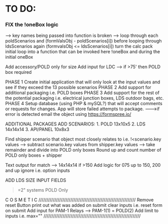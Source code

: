 # TO DO:
### FIX the !oneBox logic
--> key names being passed into function is broken
--> loop through each poldScenarios and (formValsObj - poldScenarios[i]) before
looping through ldsScenarios again (formvalsObj <= ldsScenarios[i])
turn the calc pack initial loop into a function that can be invoked here
!oneBox and during the initial oneBox


Add accessory/POLD only for size
Add input for LDC
--> if >75' then POLD box required

PHASE 1
Create initial application that will only look at the input values and see if they exceed the 13 possible scenarios
PHASE 2
Add support for additional packaging i.e. POLD boxes
PHASE 3
Add support for the rest of the potential packaging i.e. electrical junction boxes, LDS outdoor bags, etc.
PHASE 4
Setup database (using PHP & mySQL?) that will accept comments or requests for changes. App will store failed attempts to package. --->if error is detected email the object using https://formspree.io/

ADDITIONAL PACKAGES
  ADD SCENARIOS:
    1. POLD      13x10x5
    2. LDS       14x14x14
    3. API/PANEL 10x8x3

Find shipper scenario that object most closely relates to i.e. !<scenario.key values
  --> subtract scenario.key values from shipper.key values
  --> take remainder and divide into POLD only boxes
  Round up and count number of POLD only boxes + shipper

Text output for match
--> 14x14x14 if >150
Add logic for 075 up to 150, 200 and up ignore i.e. option inputs





ADD LDS SIZE INPUT FIELDS

>=2" systems
POLD Only

C O S M E T I C
/////////////////////////////////////////////////////////////
  Remove reset Button
  print out what was added on submit
  clear inputs i.e. reset form on submit
  Add input for PAM-1 Relays
  --> PAM-1(1) = POLD(2)
  Add limit to inputs i.e. max=""
/////////////////////////////////////////////////////////////

